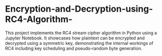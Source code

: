 # Encryption-and-Decryption-using-RC4-Algorithm-
This project implements the RC4 stream cipher algorithm in Python using a Jupyter Notebook. It showcases how plaintext can be encrypted and decrypted using a symmetric key, demonstrating the internal workings of RC4 including key scheduling and pseudo-random byte generation.
#
